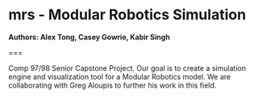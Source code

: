 # mrs - Modular Robotics Simulation
**Authors: Alex Tong, Casey Gowrie, Kabir Singh**

===

Comp 97/98 Senior Capstone Project. Our goal is to create a simulation engine and visualization tool
for a Modular Robotics model. We are collaborating with Greg Aloupis to further his work in this field. 




